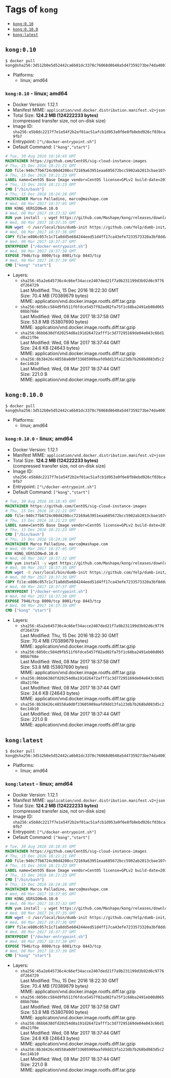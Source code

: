 <!-- THIS FILE IS GENERATED VIA './update-remote.sh' -->

# Tags of `kong`

-	[`kong:0.10`](#kong010)
-	[`kong:0.10.0`](#kong0100)
-	[`kong:latest`](#konglatest)

## `kong:0.10`

```console
$ docker pull kong@sha256:3d512b0e5d52442ca6b81dc3378c76068d8648a5d47359273be74da400115a96
```

-	Platforms:
	-	linux; amd64

### `kong:0.10` - linux; amd64

-	Docker Version: 1.12.1
-	Manifest MIME: `application/vnd.docker.distribution.manifest.v2+json`
-	Total Size: **124.2 MB (124222233 bytes)**  
	(compressed transfer size, not on-disk size)
-	Image ID: `sha256:e5b8dc2217f7e1e54f2b2ef01ac51afcb1d953a9f6e8fb8ebd926cf03bca9fb7`
-	Entrypoint: `["\/docker-entrypoint.sh"]`
-	Default Command: `["kong","start"]`

```dockerfile
# Tue, 30 Aug 2016 18:18:45 GMT
MAINTAINER https://github.com/CentOS/sig-cloud-instance-images
# Thu, 15 Dec 2016 18:21:21 GMT
ADD file:940c77b6724c00d4208cc72169a63951eaa605672bcc5902ab2013cbae107434 in / 
# Thu, 15 Dec 2016 18:21:23 GMT
LABEL name=CentOS Base Image vendor=CentOS license=GPLv2 build-date=20161214
# Thu, 15 Dec 2016 18:21:23 GMT
CMD ["/bin/bash"]
# Thu, 15 Dec 2016 18:24:28 GMT
MAINTAINER Marco Palladino, marco@mashape.com
# Wed, 08 Mar 2017 18:37:05 GMT
ENV KONG_VERSION=0.10.0
# Wed, 08 Mar 2017 18:37:32 GMT
RUN yum install -y wget https://github.com/Mashape/kong/releases/download/$KONG_VERSION/kong-$KONG_VERSION.el7.noarch.rpm &&     yum clean all
# Wed, 08 Mar 2017 18:37:35 GMT
RUN wget -O /usr/local/bin/dumb-init https://github.com/Yelp/dumb-init/releases/download/v1.1.3/dumb-init_1.1.3_amd64 &&     chmod +x /usr/local/bin/dumb-init
# Wed, 08 Mar 2017 18:37:36 GMT
COPY file:e806c057c1c71a8dd5e684244eed51d4ff17ca43efe7233573320a3bf8dda3a4 in /docker-entrypoint.sh 
# Wed, 08 Mar 2017 18:37:37 GMT
ENTRYPOINT ["/docker-entrypoint.sh"]
# Wed, 08 Mar 2017 18:37:38 GMT
EXPOSE 7946/tcp 8000/tcp 8001/tcp 8443/tcp
# Wed, 08 Mar 2017 18:37:39 GMT
CMD ["kong" "start"]
```

-	Layers:
	-	`sha256:45a2e645736c4c66ef34acce2407ded21f7a9b231199d3b92d6c9776df264729`  
		Last Modified: Thu, 15 Dec 2016 18:22:30 GMT  
		Size: 70.4 MB (70389679 bytes)  
		MIME: application/vnd.docker.image.rootfs.diff.tar.gzip
	-	`sha256:6050cc584d9fb511f6fdce5457f02ad02fa75f1c68ba2491eb08d06508bb768e`  
		Last Modified: Wed, 08 Mar 2017 18:37:58 GMT  
		Size: 53.8 MB (53807690 bytes)  
		MIME: application/vnd.docker.image.rootfs.diff.tar.gzip
	-	`sha256:86bb638dfd20254d8a191d26472afff1c3d77295169de04e043c66d1d0a21f0e`  
		Last Modified: Wed, 08 Mar 2017 18:37:44 GMT  
		Size: 24.6 KB (24643 bytes)  
		MIME: application/vnd.docker.image.rootfs.diff.tar.gzip
	-	`sha256:8b38426c48558a0d0f33605909aafd9dd13fa123db7b268bd083d5c26ec14b10`  
		Last Modified: Wed, 08 Mar 2017 18:37:44 GMT  
		Size: 221.0 B  
		MIME: application/vnd.docker.image.rootfs.diff.tar.gzip

## `kong:0.10.0`

```console
$ docker pull kong@sha256:3d512b0e5d52442ca6b81dc3378c76068d8648a5d47359273be74da400115a96
```

-	Platforms:
	-	linux; amd64

### `kong:0.10.0` - linux; amd64

-	Docker Version: 1.12.1
-	Manifest MIME: `application/vnd.docker.distribution.manifest.v2+json`
-	Total Size: **124.2 MB (124222233 bytes)**  
	(compressed transfer size, not on-disk size)
-	Image ID: `sha256:e5b8dc2217f7e1e54f2b2ef01ac51afcb1d953a9f6e8fb8ebd926cf03bca9fb7`
-	Entrypoint: `["\/docker-entrypoint.sh"]`
-	Default Command: `["kong","start"]`

```dockerfile
# Tue, 30 Aug 2016 18:18:45 GMT
MAINTAINER https://github.com/CentOS/sig-cloud-instance-images
# Thu, 15 Dec 2016 18:21:21 GMT
ADD file:940c77b6724c00d4208cc72169a63951eaa605672bcc5902ab2013cbae107434 in / 
# Thu, 15 Dec 2016 18:21:23 GMT
LABEL name=CentOS Base Image vendor=CentOS license=GPLv2 build-date=20161214
# Thu, 15 Dec 2016 18:21:23 GMT
CMD ["/bin/bash"]
# Thu, 15 Dec 2016 18:24:28 GMT
MAINTAINER Marco Palladino, marco@mashape.com
# Wed, 08 Mar 2017 18:37:05 GMT
ENV KONG_VERSION=0.10.0
# Wed, 08 Mar 2017 18:37:32 GMT
RUN yum install -y wget https://github.com/Mashape/kong/releases/download/$KONG_VERSION/kong-$KONG_VERSION.el7.noarch.rpm &&     yum clean all
# Wed, 08 Mar 2017 18:37:35 GMT
RUN wget -O /usr/local/bin/dumb-init https://github.com/Yelp/dumb-init/releases/download/v1.1.3/dumb-init_1.1.3_amd64 &&     chmod +x /usr/local/bin/dumb-init
# Wed, 08 Mar 2017 18:37:36 GMT
COPY file:e806c057c1c71a8dd5e684244eed51d4ff17ca43efe7233573320a3bf8dda3a4 in /docker-entrypoint.sh 
# Wed, 08 Mar 2017 18:37:37 GMT
ENTRYPOINT ["/docker-entrypoint.sh"]
# Wed, 08 Mar 2017 18:37:38 GMT
EXPOSE 7946/tcp 8000/tcp 8001/tcp 8443/tcp
# Wed, 08 Mar 2017 18:37:39 GMT
CMD ["kong" "start"]
```

-	Layers:
	-	`sha256:45a2e645736c4c66ef34acce2407ded21f7a9b231199d3b92d6c9776df264729`  
		Last Modified: Thu, 15 Dec 2016 18:22:30 GMT  
		Size: 70.4 MB (70389679 bytes)  
		MIME: application/vnd.docker.image.rootfs.diff.tar.gzip
	-	`sha256:6050cc584d9fb511f6fdce5457f02ad02fa75f1c68ba2491eb08d06508bb768e`  
		Last Modified: Wed, 08 Mar 2017 18:37:58 GMT  
		Size: 53.8 MB (53807690 bytes)  
		MIME: application/vnd.docker.image.rootfs.diff.tar.gzip
	-	`sha256:86bb638dfd20254d8a191d26472afff1c3d77295169de04e043c66d1d0a21f0e`  
		Last Modified: Wed, 08 Mar 2017 18:37:44 GMT  
		Size: 24.6 KB (24643 bytes)  
		MIME: application/vnd.docker.image.rootfs.diff.tar.gzip
	-	`sha256:8b38426c48558a0d0f33605909aafd9dd13fa123db7b268bd083d5c26ec14b10`  
		Last Modified: Wed, 08 Mar 2017 18:37:44 GMT  
		Size: 221.0 B  
		MIME: application/vnd.docker.image.rootfs.diff.tar.gzip

## `kong:latest`

```console
$ docker pull kong@sha256:3d512b0e5d52442ca6b81dc3378c76068d8648a5d47359273be74da400115a96
```

-	Platforms:
	-	linux; amd64

### `kong:latest` - linux; amd64

-	Docker Version: 1.12.1
-	Manifest MIME: `application/vnd.docker.distribution.manifest.v2+json`
-	Total Size: **124.2 MB (124222233 bytes)**  
	(compressed transfer size, not on-disk size)
-	Image ID: `sha256:e5b8dc2217f7e1e54f2b2ef01ac51afcb1d953a9f6e8fb8ebd926cf03bca9fb7`
-	Entrypoint: `["\/docker-entrypoint.sh"]`
-	Default Command: `["kong","start"]`

```dockerfile
# Tue, 30 Aug 2016 18:18:45 GMT
MAINTAINER https://github.com/CentOS/sig-cloud-instance-images
# Thu, 15 Dec 2016 18:21:21 GMT
ADD file:940c77b6724c00d4208cc72169a63951eaa605672bcc5902ab2013cbae107434 in / 
# Thu, 15 Dec 2016 18:21:23 GMT
LABEL name=CentOS Base Image vendor=CentOS license=GPLv2 build-date=20161214
# Thu, 15 Dec 2016 18:21:23 GMT
CMD ["/bin/bash"]
# Thu, 15 Dec 2016 18:24:28 GMT
MAINTAINER Marco Palladino, marco@mashape.com
# Wed, 08 Mar 2017 18:37:05 GMT
ENV KONG_VERSION=0.10.0
# Wed, 08 Mar 2017 18:37:32 GMT
RUN yum install -y wget https://github.com/Mashape/kong/releases/download/$KONG_VERSION/kong-$KONG_VERSION.el7.noarch.rpm &&     yum clean all
# Wed, 08 Mar 2017 18:37:35 GMT
RUN wget -O /usr/local/bin/dumb-init https://github.com/Yelp/dumb-init/releases/download/v1.1.3/dumb-init_1.1.3_amd64 &&     chmod +x /usr/local/bin/dumb-init
# Wed, 08 Mar 2017 18:37:36 GMT
COPY file:e806c057c1c71a8dd5e684244eed51d4ff17ca43efe7233573320a3bf8dda3a4 in /docker-entrypoint.sh 
# Wed, 08 Mar 2017 18:37:37 GMT
ENTRYPOINT ["/docker-entrypoint.sh"]
# Wed, 08 Mar 2017 18:37:38 GMT
EXPOSE 7946/tcp 8000/tcp 8001/tcp 8443/tcp
# Wed, 08 Mar 2017 18:37:39 GMT
CMD ["kong" "start"]
```

-	Layers:
	-	`sha256:45a2e645736c4c66ef34acce2407ded21f7a9b231199d3b92d6c9776df264729`  
		Last Modified: Thu, 15 Dec 2016 18:22:30 GMT  
		Size: 70.4 MB (70389679 bytes)  
		MIME: application/vnd.docker.image.rootfs.diff.tar.gzip
	-	`sha256:6050cc584d9fb511f6fdce5457f02ad02fa75f1c68ba2491eb08d06508bb768e`  
		Last Modified: Wed, 08 Mar 2017 18:37:58 GMT  
		Size: 53.8 MB (53807690 bytes)  
		MIME: application/vnd.docker.image.rootfs.diff.tar.gzip
	-	`sha256:86bb638dfd20254d8a191d26472afff1c3d77295169de04e043c66d1d0a21f0e`  
		Last Modified: Wed, 08 Mar 2017 18:37:44 GMT  
		Size: 24.6 KB (24643 bytes)  
		MIME: application/vnd.docker.image.rootfs.diff.tar.gzip
	-	`sha256:8b38426c48558a0d0f33605909aafd9dd13fa123db7b268bd083d5c26ec14b10`  
		Last Modified: Wed, 08 Mar 2017 18:37:44 GMT  
		Size: 221.0 B  
		MIME: application/vnd.docker.image.rootfs.diff.tar.gzip
